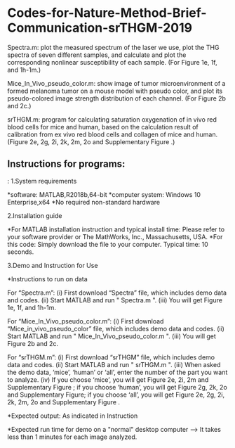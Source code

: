 # Codes-for-Nature-Method-Brief-Communication-srTHGM-2019
Spectra.m: plot the measured spectrum of the laser we use, plot the THG spectra of seven different samples, and calculate and plot the corresponding nonlinear susceptibility of each sample. (For Figure 1e, 1f, and 1h-1m.)

Mice_In_Vivo_pseudo_color.m: show image of tumor microenvironment of a formed melanoma tumor on a mouse model with pseudo color, and plot its pseudo-colored image strength distribution of each channel. (For Figure 2b and 2c.)

srTHGM.m: program for calculating saturation oxygenation of in vivo red blood cells for mice and human, based on the calculation result of calibration from ex vivo red blood cells and collagen of mice and human. (Figure 2e, 2g, 2i, 2k, 2m, 2o and Supplementary Figure .)


## Instructions for programs:
:
1.System requirements

*software: MATLAB,R2018b,64-bit
*computer system: Windows 10 Enterprise,x64
*No required non-standard hardware

2.Installation guide

*For MATLAB installation instruction and typical install time:
Please refer to your software provider or The MathWorks, Inc., Massachusetts, USA.
*For this code:
Simply download the file to your computer. Typical time: 10 seconds.

3.Demo and Instruction for Use

*Instructions to run on data

For “Spectra.m”:
(i) First download “Spectra” file, which includes demo data and codes.
(ii) Start MATLAB and run " Spectra.m ".
(iii) You will get Figure 1e, 1f, and 1h-1m.

For “Mice_In_Vivo_pseudo_color.m”:
(i) First download “Mice_in_vivo_pseudo_color” file, which includes demo data and codes.
(ii) Start MATLAB and run " Mice_In_Vivo_pseudo_color.m ".
(iii) You will get Figure 2b and 2c.

For “srTHGM.m”:
(i) First download “srTHGM” file, which includes demo data and codes.
(ii) Start MATLAB and run " srTHGM.m ".
(iii) When asked the demo data, ‘mice’, ‘human’ or ‘all’, enter the number of the part you want to analyze.
(iv) If you choose ‘mice’, you will get Figure 2e, 2i, 2m and Supplementary Figure ; if you choose ‘human’, you will get Figure 2g, 2k, 2o and Supplementary Figure; if you choose ‘all’, you will get Figure 2e, 2g, 2i, 2k, 2m, 2o and Supplementary Figure .

*Expected output: As indicated in Instruction

*Expected run time for demo on a "normal" desktop computer
-->  It takes less than 1 minutes for each image analyzed.
